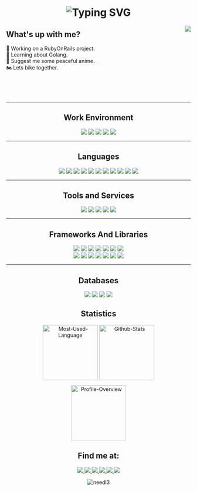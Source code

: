 <h1 align='center'>
    <img 
            src="https://readme-typing-svg.demolab.com?font=Fira+Code&pause=500&color=0aad54&center=true&vCenter=true&width=435&lines=Hi! I'm Anish.; Nice to see you land here.;" 
            alt="Typing SVG"
            />
</h1>
<img align='right' src='https://github.com/needl3/needl3/assets/57314527/b7257c2e-0671-4f13-a3e1-e1dbae52446c'/>
<h2>What's up with me?</h2>
<ul style='list-style: none; padding-left: 0px'>
    <li>🔭 Working on a RubyOnRails project.</li>
    <li>🧐 Learning about Golang.</li>
    <li>🍥 Suggest me some peaceful anime.</li>
    <li>🏍️ Lets bike together.</li>
</ul>
<br><br><br>
<hr>
<h2 align='center'>Work Environment</h2>
<div align='center'>
        <img src="https://img.shields.io/badge/os-arch_linux-0aad54?style=for-the-badge&logo=arch linux&logoColor=white"/>
        <img src="https://img.shields.io/badge/wm-dwm-0aad54?style=for-the-badge&logo=dwm&logoColor=white"/>
        <img src="https://img.shields.io/badge/editor-neovim-0aad54.svg?&style=for-the-badge&logo=neovim&logoColor=white"/>
        <img src="https://img.shields.io/badge/shell-bash-0aad54.svg?&style=for-the-badge&logo=gnu-bash&logoColor=white"/>
        <img src="https://img.shields.io/badge/terminal-st-0aad54.svg?&style=for-the-badge&logo=suckless&logoColor=white"/>
</div>
<hr>
<h2 align='center'>Languages</h2>
<div align='center'>
        <img src="https://img.shields.io/badge/c-0aad54.svg?&style=for-the-badge&logo=c&logoColor=black"/>
        <img src="https://img.shields.io/badge/cpp-0aad54.svg?&style=for-the-badge&logo=cplusplus&logoColor=black"/>
        <img src="https://img.shields.io/badge/go-0aad54.svg?&style=for-the-badge&logo=go&logoColor=black"/>
        <img src="https://img.shields.io/badge/typescript-0aad54.svg?&style=for-the-badge&logo=typescript&logoColor=black"/>
        <img src="https://img.shields.io/badge/javascript-0aad54.svg?&style=for-the-badge&logo=javascript&logoColor=black"/>
        <img src="https://img.shields.io/badge/node-0aad54.svg?&style=for-the-badge&logo=node.js&logoColor=black"/>
        <img src="https://img.shields.io/badge/python-0aad54.svg?&style=for-the-badge&logo=python&logoColor=black"/>
        <img src="https://img.shields.io/badge/learning-rust-0aad54.svg?&style=for-the-badge&logo=rust&logoColor=black"/>
        <img src="https://img.shields.io/badge/bash-0aad54.svg?&style=for-the-badge&logo=gnu-bash&logoColor=black"/>
        <img src="https://img.shields.io/badge/html-0aad54.svg?&style=for-the-badge&logo=html5&logoColor=black"/>
        <img src="https://img.shields.io/badge/css-0aad54.svg?&style=for-the-badge&logo=css3&logoColor=black"/>
</div>
<hr>
<h2 align='center'>Tools and Services</h2>
<div align='center'>
        <img src="https://img.shields.io/badge/cloud-azure-0aad54.svg?&style=for-the-badge&logo=microsoft azure&logoColor=black"/>
        <img src="https://img.shields.io/badge/tool-docker-0aad54.svg?&style=for-the-badge&logo=docker&logoColor=black"/>
        <img src="https://img.shields.io/badge/tool-git/github-0aad54.svg?&style=for-the-badge&logo=git&logoColor=black"/>
        <img src="https://img.shields.io/badge/ci/cd-github actions-0aad54.svg?&style=for-the-badge&logo=github actions&logoColor=black"/>
        <img src="https://img.shields.io/badge/tool-postman-0aad54.svg?&style=for-the-badge&logo=postman&logoColor=black"/>
</div>
<hr>
<h2 align='center'>Frameworks And Libraries</h2>
<div align='center'>
        <img src="https://img.shields.io/badge/nextjs-0aad54.svg?&style=for-the-badge&logo=next.js&logoColor=black"/>
        <img src="https://img.shields.io/badge/express-0aad54.svg?&style=for-the-badge&logo=express&logoColor=black"/>
        <img src="https://img.shields.io/badge/react-0aad54.svg?&style=for-the-badge&logo=react&logoColor=black"/>
        <img src="https://img.shields.io/badge/redux-0aad54.svg?&style=for-the-badge&logo=redux&logoColor=black"/>
        <img src="https://img.shields.io/badge/django-0aad54.svg?&style=for-the-badge&logo=django&logoColor=black"/>
        <img src="https://img.shields.io/badge/flask-0aad54.svg?&style=for-the-badge&logo=flask&logoColor=black"/>
        <img src="https://img.shields.io/badge/reactnative-0aad54.svg?&style=for-the-badge&logo=react-native&logoColor=black"/>
</div>
<div align='center'>
        <img src="https://img.shields.io/badge/mongoose-0aad54.svg?&style=for-the-badge&logo=mongoose&logoColor=black"/>
        <img src="https://img.shields.io/badge/prisma-0aad54.svg?&style=for-the-badge&logo=prisma&logoColor=black"/>
        <img src="https://img.shields.io/badge/sfml-0aad54.svg?&style=for-the-badge&logo=sfml&logoColor=black"/>
        <img src="https://img.shields.io/badge/tailwind-0aad54.svg?&style=for-the-badge&logo=tailwindcss&logoColor=black"/>
        <img src="https://img.shields.io/badge/selenium-0aad54.svg?&style=for-the-badge&logo=selenium&logoColor=black"/>
        <img src="https://img.shields.io/badge/material ui-0aad54.svg?&style=for-the-badge&logo=mui&logoColor=black"/>
        <img src="https://img.shields.io/badge/echo golang-0aad54.svg?&style=for-the-badge&logo=echo&logoColor=black"/>
</div>
<hr>
<h2 align='center'>Databases</h2>
<div align='center'>
    <img src="https://img.shields.io/badge/mongodb-0aad54.svg?&style=for-the-badge&logo=mongodb&logoColor=black">
    <img src="https://img.shields.io/badge/mysql-0aad54.svg?&style=for-the-badge&logo=mysql&logoColor=black">
    <img src="https://img.shields.io/badge/learning-postgresql-0aad54.svg?&style=for-the-badge&logo=postgresql&logoColor=black">
    <img src="https://img.shields.io/badge/sqlite-0aad54.svg?&style=for-the-badge&logo=sqlite&logoColor=black">
</div>
<h2 align="center">Statistics</h2>
<p align="center">
    <img 
        align="center"
        height="150vh"
        alt="Most-Used-Language"
        src="https://github-readme-stats.vercel.app/api/top-langs?username=needl3&show_icons=true&theme=dark&layout=compact&exclude_repo=ML,BasicMLProjects"
    />
    <img
        align="center"
        height="150vh"
        alt="Github-Stats"
        src="https://github-readme-stats.vercel.app/api?username=needl3&show_icons=true&theme=dark"
    />
</p>
<p align="center">
    <img
        align="center"
        height="150vh"
        alt="Profile-Overview"
        src="https://github-readme-streak-stats.herokuapp.com/?user=needl3&theme=dark"
    />
</p>
<h2 align='center'>
    Find me at:
</h2>
<div align='center'>
    <a href="https://anishchapagai.com.np">
        <img src="https://img.shields.io/badge/portfolio-0aad54.svg?&style=for-the-badge&logo=internetexplorer&logoColor=black"/>
    </a>
    <a href="https://facebook.com/0xanishchapagai">
        <img src="https://img.shields.io/badge/Facebook-0aad54.svg?&style=for-the-badge&logo=Facebook&logoColor=black"/>
    </a>
    <a href="https://instagram.com/0xanishchapagai">
        <img src="https://img.shields.io/badge/Instagram-0aad54.svg?&style=for-the-badge&logo=Instagram&logoColor=black"/>
    </a>
    <a href="https://linkedin.com/in/an1sh">
        <img src="https://img.shields.io/badge/LinkedIn-0aad54.svg?&style=for-the-badge&logo=linkedin&logoColor=black"/>
    </a>
    <a href="https://hackerrank.com/needl3">
        <img src="https://img.shields.io/badge/Hackerrank-0aad54.svg?&style=for-the-badge&logo=hackerrank&logoColor=black"/>
    </a>
    <a href="https://tryhackme.com/p/nerdyotaku">
        <img src="https://img.shields.io/badge/TryHackMe-0aad54.svg?&style=for-the-badge&logo=tryhackme&logoColor=black"/>
        </a>
</div>
<p align="center">
    <img src="https://komarev.com/ghpvc/?username=needl3&label= 👀 &color=0e75b6&style=for-the-badge" alt="needl3" />
</p>
